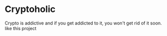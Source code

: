 # Cryptoholic 
Crypto is addictive and if you get addicted to it, you won't get rid of it soon.
like this project
